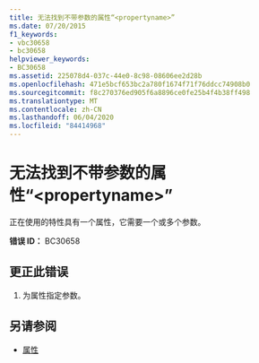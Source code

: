 ```yaml
---
title: 无法找到不带参数的属性“<propertyname>”
ms.date: 07/20/2015
f1_keywords:
- vbc30658
- bc30658
helpviewer_keywords:
- BC30658
ms.assetid: 225078d4-037c-44e0-8c98-08606ee2d28b
ms.openlocfilehash: 471e5bcf653bc2a780f1674f71f76ddcc74908b0
ms.sourcegitcommit: f8c270376ed905f6a8896ce0fe25b4f4b38ff498
ms.translationtype: MT
ms.contentlocale: zh-CN
ms.lasthandoff: 06/04/2020
ms.locfileid: "84414968"
---
```

# <a name="property-propertyname-with-no-parameters-cannot-be-found"></a>无法找到不带参数的属性“\<propertyname>”
正在使用的特性具有一个属性，它需要一个或多个参数。  
  
 **错误 ID：** BC30658  
  
## <a name="to-correct-this-error"></a>更正此错误  
  
1. 为属性指定参数。  
  
## <a name="see-also"></a>另请参阅

- [属性](../language-reference/properties.md)
